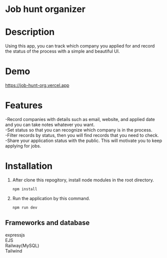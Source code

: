 # **Job hunt organizer**

# Description
Using this app, you can track which company you applied for and record the status of the process with a simple and beautiful UI.  

# Demo
https://job-hunt-org.vercel.app

# Features
-Record companies with details such as email, website, and applied date and you can take notes whatever you want.  
-Set status so that you can recognize which company is in the process.  
-Filter records by status, then you will find records that you need to check.  
-Share your application status with the public. This will motivate you to keep applying for jobs.  
 
# Installation 
1. After clone this repogitory, install node modules in the root directory.   
    ```
    npm install
    ```

2. Run the application by this command.   
    ```
    npm run dev
    ```

## Frameworks and database
expressjs  
EJS  
Railway(MySQL)  
Tailwind  



